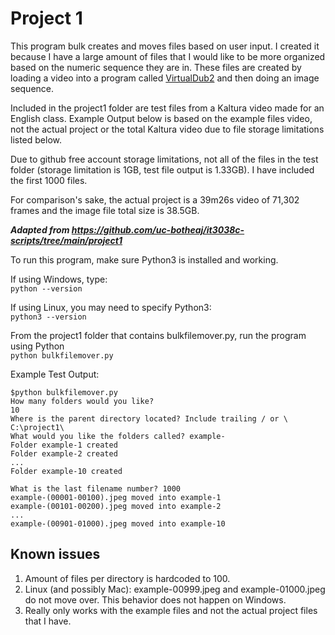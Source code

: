# Project 1

This program bulk creates and moves files based on user input.
I created it because I have a large amount of files that I would like to be more organized based on the numeric sequence they are in.  These files are created by loading a video into a program called [VirtualDub2](https://sourceforge.net/projects/vdfiltermod/) and then doing an image sequence.  

  Included in the project1 folder are test files from a Kaltura video made for an English class. Example Output below is based on the example files video, not the actual project or the total Kaltura video due to file storage limitations listed below.  

  Due to github free account storage limitations, not all of the files in the test folder (storage limitation is 1GB, test file output is 1.33GB).  I have included the first 1000 files.  

  For comparison's sake, the actual project is a 39m26s video of 71,302 frames and the image file total size is 38.5GB.

***Adapted from https://github.com/uc-botheaj/it3038c-scripts/tree/main/project1***

  To run this program, make sure Python3 is installed and working.

If using Windows, type:  
  ```python --version```

If using Linux, you may need to specify Python3:  
  ```python3 --version```


From the project1 folder that contains bulkfilemover.py, run the program using Python  
  ```python bulkfilemover.py```

Example Test Output:
```
$python bulkfilemover.py
How many folders would you like?
10
Where is the parent directory located? Include trailing / or \
C:\project1\
What would you like the folders called? example-
Folder example-1 created
Folder example-2 created
...
Folder example-10 created

What is the last filename number? 1000
example-(00001-00100).jpeg moved into example-1
example-(00101-00200).jpeg moved into example-2
...
example-(00901-01000).jpeg moved into example-10
```

## Known issues
1. Amount of files per directory is hardcoded to 100.
2. Linux (and possibly Mac): example-00999.jpeg and example-01000.jpeg do not move over. This behavior does not happen on Windows.
3. Really only works with the example files and not the actual project files that I have.